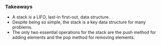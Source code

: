 ### Takeaways

- A stack is a LIFO, last-in first-out, data structure.
- Despite being so simple, the stack is a key data structure for many problems.
- The only two essential operations for the stack are the push method for adding elements and the pop method for removing elements.
